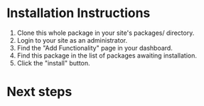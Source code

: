 # Installation Instructions

1. Clone this whole package in your site's packages/ directory.
2. Login to your site as an administrator.
3. Find the "Add Functionality" page in your dashboard.
4. Find this package in the list of packages awaiting installation.
5. Click the "install" button.


# Next steps

